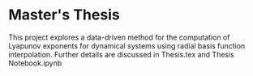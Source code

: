 # Master's Thesis
This project explores a data-driven method for the computation of Lyapunov exponents for dynamical systems
using radial basis function interpolation. Further details are discussed in Thesis.tex and
Thesis Notebook.ipynb
